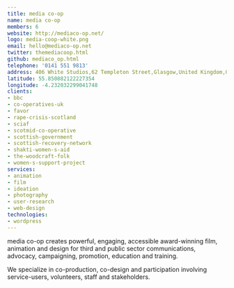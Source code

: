 ```yaml
---
title: media co-op
name: media co-op
members: 6
website: http://mediaco-op.net/
logo: media-coop-white.png
email: hello@mediaco-op.net
twitter: themediacoop.html
github: mediaco_op.html
telephone: '0141 551 9813'
address: 406 White Studios,62 Templeton Street,Glasgow,United Kingdom,G40 1DA
latitude: 55.850882122227354
longitude: -4.232032299041748
clients:
- bbc
- co-operatives-uk
- favor
- rape-crisis-scotland
- sciaf
- scotmid-co-operative
- scottish-government
- scottish-recovery-network
- shakti-women-s-aid
- the-woodcraft-folk
- women-s-support-project
services:
- animation
- film
- ideation
- photography
- user-research
- web-design
technologies:
- wordpress
---
```


media co-op creates powerful, engaging, accessible award-winning film, animation and design for third and public sector communications, advocacy, campaigning, promotion, education and training.

We specialize in co-production, co-design and participation involving service-users, volunteers, staff and stakeholders.
